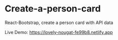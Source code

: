 # Create-a-person-card
React-Bootstrap, create a person card with API data

Live Demo: https://lovely-nougat-fe99b8.netlify.app
